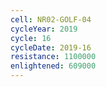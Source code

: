 ```yaml
---
cell: NR02-GOLF-04
cycleYear: 2019
cycle: 16
cycleDate: 2019-16
resistance: 1100000
enlightened: 609000
---
```

